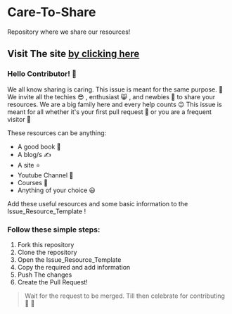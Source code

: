 # Care-To-Share
Repository where we share our resources! 

## Visit The site [by clicking here](https://ic1101virgo.github.io/Care-To-Share/) 

### Hello Contributor! 👋 
We all know sharing is caring. This issue is meant for the same purpose. 🌷 
We invite all the techies 😎 , enthusiast 😸 , and newbies 🤩 to share your resources. We are a big family here and every help counts 😉 
This issue is meant for all whether it's your first pull request 🎊  or you are a frequent visitor 💃 

These resources can be anything:

- A good book 📖 
- A blog/s ✍️ 
- A site ⭐ 
- Youtube Channel 🤟 
- Courses 🔢 
- Anything of your choice 😃 

Add these useful resources and some basic information to the Issue_Resource_Template ! 

### Follow these simple steps:

1. Fork this repository
2. Clone the repository 
3. Open the Issue_Resource_Template 
4. Copy the required and add information
5. Push The changes
6. Create the Pull Request!

> Wait for the request to be merged. Till then celebrate for contributing 🥳 🥳 



